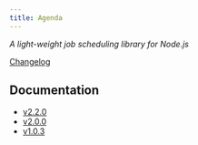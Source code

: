 ```yaml
---
title: Agenda
---
```


_A light-weight job scheduling library for Node.js_

[Changelog](https://github.com/agenda/agenda/blob/master/History.md#readme)

## Documentation

- [v2.2.0](/agenda/2.2.0)
- [v2.0.0](/agenda/2.0.0)
- [v1.0.3](/agenda/1.0.3)

